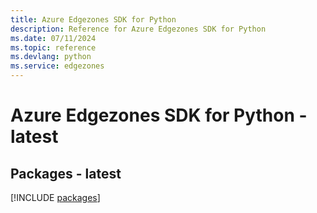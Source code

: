 ```yaml
---
title: Azure Edgezones SDK for Python
description: Reference for Azure Edgezones SDK for Python
ms.date: 07/11/2024
ms.topic: reference
ms.devlang: python
ms.service: edgezones
---
```

# Azure Edgezones SDK for Python - latest
## Packages - latest
[!INCLUDE [packages](edgezones-index.md)]